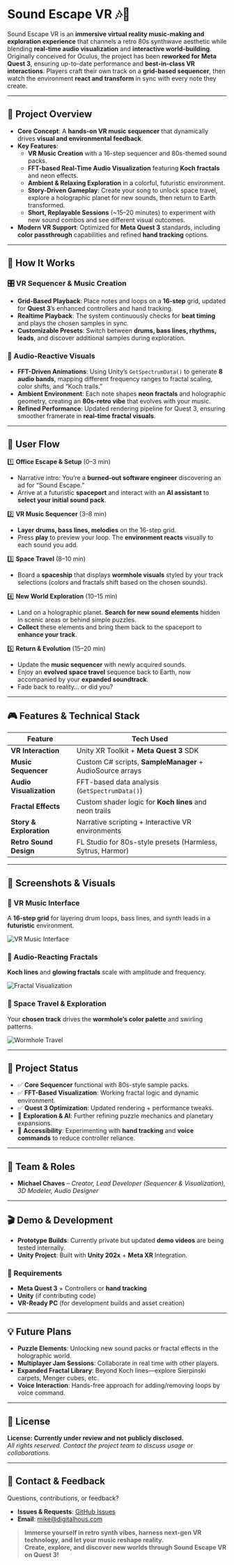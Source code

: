 # Sound Escape VR 🎶🚀  

Sound Escape VR is an **immersive virtual reality music-making and exploration experience** that channels a retro 80s synthwave aesthetic while blending **real-time audio visualization** and **interactive world-building**. Originally conceived for Oculus, the project has been **reworked for Meta Quest 3**, ensuring up-to-date performance and **best-in-class VR interactions**. Players craft their own track on a **grid-based sequencer**, then watch the environment **react and transform** in sync with every note they create.

---

## 🚀 Project Overview  

- **Core Concept**: A **hands-on VR music sequencer** that dynamically drives **visual and environmental feedback**.  
- **Key Features**:  
  - **VR Music Creation** with a 16-step sequencer and 80s-themed sound packs.  
  - **FFT-based Real-Time Audio Visualization** featuring **Koch fractals** and neon effects.  
  - **Ambient & Relaxing Exploration** in a colorful, futuristic environment.  
  - **Story-Driven Gameplay**: Create your song to unlock space travel, explore a holographic planet for new sounds, then return to Earth transformed.  
  - **Short, Replayable Sessions** (~15–20 minutes) to experiment with new sound combos and see different visual outcomes.  
- **Modern VR Support**: Optimized for **Meta Quest 3** standards, including **color passthrough** capabilities and refined **hand tracking** options.  

---

## 📌 How It Works  

### 🎛 VR Sequencer & Music Creation  
- **Grid-Based Playback**: Place notes and loops on a **16-step** grid, updated for **Quest 3**’s enhanced controllers and hand tracking.  
- **Realtime Playback**: The system continuously checks for **beat timing** and plays the chosen samples in sync.  
- **Customizable Presets**: Switch between **drums, bass lines, rhythms, leads**, and discover additional samples during exploration.  

### 🌌 Audio-Reactive Visuals  
- **FFT-Driven Animations**: Using Unity’s `GetSpectrumData()` to generate **8 audio bands**, mapping different frequency ranges to fractal scaling, color shifts, and “Koch trails.”  
- **Ambient Environment**: Each note shapes **neon fractals** and holographic geometry, creating an **80s-retro vibe** that evolves with your music.  
- **Refined Performance**: Updated rendering pipeline for Quest 3, ensuring smoother framerate in **real-time fractal visuals**.

---

## 📍 User Flow  

1️⃣ **Office Escape & Setup** (0–3 min)  
   - Narrative intro: You’re a **burned-out software engineer** discovering an ad for “Sound Escape.”  
   - Arrive at a futuristic **spaceport** and interact with an **AI assistant** to **select your initial sound pack**.  

2️⃣ **VR Music Sequencer** (3–8 min)  
   - **Layer drums, bass lines, melodies** on the 16-step grid.  
   - Press **play** to preview your loop. The **environment reacts** visually to each sound you add.  

3️⃣ **Space Travel** (8–10 min)  
   - Board a **spaceship** that displays **wormhole visuals** styled by your track selections (colors and fractals shift based on the chosen sounds).  

4️⃣ **New World Exploration** (10–15 min)  
   - Land on a holographic planet. **Search for new sound elements** hidden in scenic areas or behind simple puzzles.  
   - **Collect** these elements and bring them back to the spaceport to **enhance your track**.  

5️⃣ **Return & Evolution** (15–20 min)  
   - Update the **music sequencer** with newly acquired sounds.  
   - Enjoy an **evolved space travel** sequence back to Earth, now accompanied by your **expanded soundtrack**.  
   - Fade back to reality… or did you?

---

## 🎮 Features & Technical Stack  

| Feature                        | Tech Used                                                |
|--------------------------------|----------------------------------------------------------|
| **VR Interaction**             | Unity XR Toolkit + **Meta Quest 3** SDK                  |
| **Music Sequencer**            | Custom C# scripts, **SampleManager** + AudioSource arrays|
| **Audio Visualization**        | FFT-based data analysis (`GetSpectrumData()`)            |
| **Fractal Effects**            | Custom shader logic for **Koch lines** and neon trails   |
| **Story & Exploration**        | Narrative scripting + Interactive VR environments        |
| **Retro Sound Design**         | FL Studio for 80s-style presets (Harmless, Sytrus, Harmor)|

---

## 📸 Screenshots & Visuals  

### 🎼 VR Music Interface  
A **16-step grid** for layering drum loops, bass lines, and synth leads in a **futuristic** environment.

![VR Music Interface](docs/images/music_interface.png)  

### 🌌 Audio-Reacting Fractals  
**Koch lines** and **glowing fractals** scale with amplitude and frequency.  

![Fractal Visualization](docs/images/fractal_visuals.png)  

### 🚀 Space Travel & Exploration  
Your **chosen track** drives the **wormhole’s color palette** and swirling patterns.  

![Wormhole Travel](docs/images/wormhole_travel.png)  

---

## 📌 Project Status  

- ✅ **Core Sequencer** functional with 80s-style sample packs.  
- ✅ **FFT-Based Visualization**: Working fractal logic and dynamic environment.  
- ✅ **Quest 3 Optimization**: Updated rendering + performance tweaks.  
- 🚧 **Exploration & AI**: Further refining puzzle mechanics and planetary expansions.  
- 🚧 **Accessibility**: Experimenting with **hand tracking** and **voice commands** to reduce controller reliance.

---

## 👥 Team & Roles  

- **Michael Chaves** – *Creator, Lead Developer (Sequencer & Visualization), 3D Modeler, Audio Designer*  

---

## 🎬 Demo & Development  

- **Prototype Builds**: Currently private but updated **demo videos** are being tested internally.  
- **Unity Project**: Built with **Unity 202x** + **Meta XR** Integration.  

### 📌 Requirements  
- **Meta Quest 3** + Controllers or **hand tracking**  
- **Unity** (if contributing code)  
- **VR-Ready PC** (for development builds and asset creation)  

---

## 💡 Future Plans  

- **Puzzle Elements**: Unlocking new sound packs or fractal effects in the holographic world.  
- **Multiplayer Jam Sessions**: Collaborate in real time with other players.  
- **Expanded Fractal Library**: Beyond Koch lines—explore Sierpinski carpets, Menger cubes, etc.  
- **Voice Interaction**: Hands-free approach for adding/removing loops by voice command.  

---

## 📜 License  

**License: Currently under review and not publicly disclosed.**  
*All rights reserved. Contact the project team to discuss usage or collaborations.*  

---

## 📢 Contact & Feedback  

Questions, contributions, or feedback?  
- **Issues & Requests**: [GitHub Issues](https://github.com/sound-escape-vr/issues)  
- **Email**: mike@digitalhous.com  

> **Immerse yourself in retro synth vibes, harness next-gen VR technology, and let your music reshape reality.**  
> **Create, explore, and discover new worlds through Sound Escape VR on Quest 3!**  